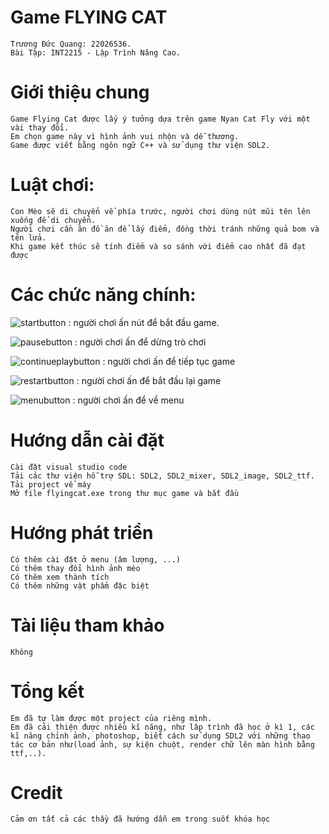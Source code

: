 # Game FLYING CAT
	Trương Đức Quang: 22026536.
	Bài Tập: INT2215 - Lập Trình Nâng Cao.

# Giới thiệu chung
	Game Flying Cat được lấy ý tưởng dựa trên game Nyan Cat Fly với một vài thay đổi.
	Em chọn game này vì hình ảnh vui nhộn và dễ thương.
	Game được viết bằng ngôn ngữ C++ và sử dụng thư viện SDL2.

# Luật chơi:
	Con Mèo sẽ di chuyển về phía trước, người chơi dùng nút mũi tên lên xuống để di chuyển.
	Người chơi cần ăn đồ ăn để lấy điểm, đồng thời tránh những quả bom và tên lửa.
	Khi game kết thúc sẽ tính điểm và so sánh với điểm cao nhất đã đạt được

# Các chức năng chính:
![startbutton](https://github.com/22026536/Game/assets/125473184/b6684f36-83d2-489a-9c15-fe0e86872afe) :  người chơi ấn nút để bắt đầu game.


![pausebutton](https://github.com/22026536/Game/assets/125473184/63d68cfd-c529-4f32-86fe-fd48707c4ab0) :  người chơi ấn để dừng trò chơi


![continueplaybutton](https://github.com/22026536/Game/assets/125473184/d7fb635c-0dbd-4c77-9e73-e6f9a1755713) :  người chơi ấn để tiếp tục game


![restartbutton](https://github.com/22026536/Game/assets/125473184/99adcd66-13f7-4a0a-903d-3803d994ca91) :  người chơi ấn để bắt đầu lại game


![menubutton](https://github.com/22026536/Game/assets/125473184/b22b1cad-b77c-4f3e-98bb-0959e28e4650) :  người chơi ấn để về menu

# Hướng dẫn cài đặt
	Cài đặt visual studio code
	Tải các thư viện hỗ trợ SDL: SDL2, SDL2_mixer, SDL2_image, SDL2_ttf.
	Tải project về máy
	Mở file flyingcat.exe trong thư mục game và bắt đầu

# Hướng phát triển
	Có thêm cài đặt ở menu (âm lượng, ...)
	Có thêm thay đổi hình ảnh mèo
	Có thêm xem thành tích
	Có thêm những vật phẩm đặc biệt

# Tài liệu tham khảo
	Không

# Tổng kết
	Em đã tự làm được một project của riêng mình.
	Em đã cải thiện được nhiều kĩ năng, như lâp trình đã học ở kì 1, các kĩ năng chỉnh ảnh, photoshop, biết cách sử dụng SDL2 với những thao tác cơ bản như(load ảnh, sự kiện chuột, render chữ lên màn hình bằng ttf,..).
	
# Credit
	Cảm ơn tất cả các thầy đã hướng dẫn em trong suốt khóa học


